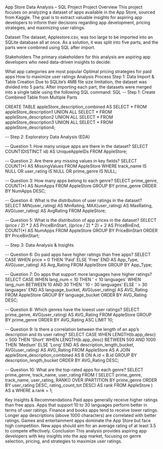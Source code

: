 App Store Data Analysis – SQL Project
Project Overview
This project focuses on analyzing a dataset of apps available in the App Store, sourced from Kaggle. The goal is to extract valuable insights for aspiring app developers to inform their decisions regarding app development, pricing strategies, and maximizing user ratings.

Dataset
The dataset, Applestore.csv, was too large to be imported into an SQLite database all at once. As a solution, it was split into five parts, and the parts were combined using SQL after import.

Stakeholders
The primary stakeholders for this analysis are aspiring app developers who need data-driven insights to decide:

What app categories are most popular
Optimal pricing strategies for paid apps
How to maximize user ratings
Analysis Process
Step 1: Data Import & Table Creation
Due to SQLite’s 4MB file size limitation, the dataset was divided into 5 parts. After importing each part, the datasets were merged into a single table using the following SQL command:
SQL
-- Step 1: Create Combined Table from Multiple Parts

CREATE TABLE appleStore_description_combined AS
SELECT * FROM appleStore_description1
UNION ALL
SELECT * FROM appleStore_description2
UNION ALL
SELECT * FROM appleStore_description3
UNION ALL
SELECT * FROM appleStore_description4;

-- Step 2: Exploratory Data Analysis (EDA)

-- Question 1: How many unique apps are there in the dataset?
SELECT COUNT(DISTINCT id) AS UniqueAppleIDs FROM AppleStore;

-- Question 2: Are there any missing values in key fields?
SELECT COUNT(*) AS MissingValues 
FROM AppleStore 
WHERE track_name IS NULL OR user_rating IS NULL OR prime_genre IS NULL;

-- Question 3: How many apps belong to each genre?
SELECT prime_genre, COUNT(*) AS NumApps 
FROM AppleStore 
GROUP BY prime_genre 
ORDER BY NumApps DESC;

-- Question 4: What is the distribution of user ratings in the dataset?
SELECT MIN(user_rating) AS MinRating, MAX(user_rating) AS MaxRating, AVG(user_rating) AS AvgRating 
FROM AppleStore;

-- Question 5: What is the distribution of app prices in the dataset?
SELECT (price / 2) * 2 AS PriceBinStart, ((price / 2) * 2) + 2 AS PriceBinEnd, COUNT(*) AS NumApps 
FROM AppleStore 
GROUP BY PriceBinStart 
ORDER BY PriceBinStart;

-- Step 3: Data Analysis & Insights

-- Question 6: Do paid apps have higher ratings than free apps?
SELECT CASE WHEN price > 0 THEN 'Paid' ELSE 'Free' END AS App_Type, AVG(user_rating) AS Avg_Rating 
FROM AppleStore 
GROUP BY App_Type;

-- Question 7: Do apps that support more languages have higher ratings?
SELECT CASE 
    WHEN lang_num < 10 THEN ' < 10 languages' 
    WHEN lang_num BETWEEN 10 AND 30 THEN ' 10 - 30 languages' 
    ELSE ' > 30 languages' 
END AS language_bucket, AVG(user_rating) AS AVG_Rating 
FROM AppleStore 
GROUP BY language_bucket 
ORDER BY AVG_Rating DESC;

-- Question 8: Which genres have the lowest user ratings?
SELECT prime_genre, AVG(user_rating) AS AVG_Rating 
FROM AppleStore 
GROUP BY prime_genre 
ORDER BY AVG_Rating ASC 
LIMIT 10;

-- Question 9: Is there a correlation between the length of an app’s description and its user rating?
SELECT CASE 
    WHEN LENGTH(b.app_desc) < 500 THEN 'Short' 
    WHEN LENGTH(b.app_desc) BETWEEN 500 AND 1000 THEN 'Medium' 
    ELSE 'Long' 
END AS description_length_bucket, AVG(user_rating) AS AVG_Rating 
FROM AppleStore AS A 
JOIN appleStore_description_combined AS B ON A.id = B.id 
GROUP BY description_length_bucket 
ORDER BY AVG_Rating DESC;

-- Question 10: What are the top-rated apps for each genre?
SELECT prime_genre, track_name, user_rating 
FROM ( 
    SELECT prime_genre, track_name, user_rating, 
           RANK() OVER (PARTITION BY prime_genre ORDER BY user_rating DESC, rating_count_tot DESC) AS rank 
    FROM AppleStore 
) AS a 
WHERE a.rank = 1;

Key Insights & Recommendations
Paid apps generally receive higher ratings than free apps.
Apps that support 10 to 30 languages perform better in terms of user ratings.
Finance and books apps tend to receive lower ratings.
Longer app descriptions (above 1000 characters) are correlated with better ratings.
Games and entertainment apps dominate the App Store but face high competition.
New apps should aim for an average rating of at least 3.5 to compete effectively.
Conclusion
This analysis provides aspiring app developers with key insights into the app market, focusing on genre selection, pricing, and strategies to maximize user ratings.
